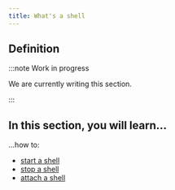 ```yaml
---
title: What's a shell
---
```


## Definition
:::note Work in progress

We are currently writing this section.

:::

## In this section, you will learn...

...how to:
- [start a shell](start-a-shell)
- [stop a shell](stop-a-shell)
- [attach a shell](attach-a-shell)